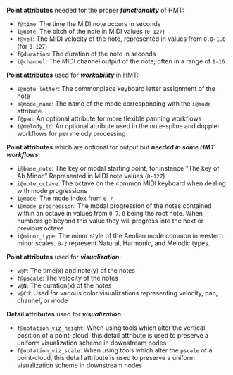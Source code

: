 **Point attributes** needed for the proper ***functionality*** of HMT:
* `f@time`: The time the MIDI note occurs in seconds
* `i@note`: The pitch of the note in MIDI values (`0-127`)
* `f@vel`: The MIDI velocity of the note, represented in values from `0.0-1.0` (for `0-127`)
* `f@duration`: The duration of the note in seconds
* `i@channel`: The MIDI channel output of the note, often in a range of `1-16`

**Point attributes** used for ***workability*** in HMT:
* `s@note_letter`: The commonplace keyboard letter assignment of the note
* `s@mode_name`: The name of the mode corresponding with the `i@mode` attribute
* `f@pan`: An optional attribute for more flexible panning workflows
* `i@melody_id`: An optional attribute used in the note-spline and doppler workflows for per melody processing

**Point attributes** which are optional for output but ***needed in some HMT workflows***:
* `i@base_note`: The key or modal starting point, for instance "The key of Ab Minor." Represented in MIDI note values (`0-127`)
* `i@note_octave`: The octave on the common MIDI keyboard when dealing with mode progressions
* `i@mode`: The mode index from `0-7`
* `i@mode_progression`: The modal progression of the notes contained within an octave in values from `0-7`. `0` being the root note. When numbers go beyond this value they will progress into the next or previous octave
* `i@minor_type`: The minor style of the Aeolian mode common in western minor scales. `0-2` represent Natural, Harmonic, and Melodic types.

**Point attributes** used for ***visualization***:
* `v@P`: The time(x) and note(y) of the notes
* `f@pscale`: The velocity of the notes
* `v@N`: The duration(x) of the notes
* `v@Cd`: Used for various color visualizations representing velocity, pan, channel, or mode

**Detail attributes** used for ***visualization***:
* `f@notation_viz_height`: When using tools which alter the vertical position of a point-cloud, this detail attribute is used to preserve a uniform visualization scheme in downstream nodes
* `f@notation_viz_scale`: When using tools which alter the `pscale` of a point-cloud, this detail attribute is used to preserve a uniform visualization scheme in downstream nodes
